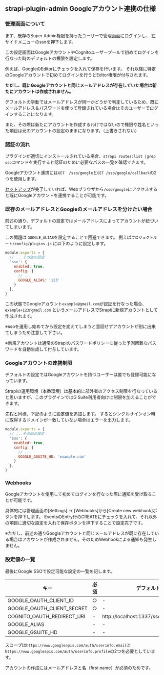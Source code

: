 ## strapi-plugin-admin Googleアカウント連携の仕様

### 管理画面について
まず、既存のSuper Admin権限を持ったユーザーで管理画面にログインし、 左サイドメニューのssoを押下します。

この設定画面はGoogleアカウントやCognitoユーザープールで初めてログインを行なった時のデフォルトの権限を設定します。

例えば、GoogleのEditorにチェックを入れて保存を行います。
それ以降に特定のGoogleアカウントで初めてログインを行うとEditor権限が付与されます。

**ただし、既にGoogleアカウントと同じメールアドレスが存在していた場合は新たにアカウントは作成されません。**

デフォルトの挙動ではメールアドレスが同一かどうかで判定しているため、既にメールアドレス＆パスワードを使って登録されている場合はそのユーザーでログインすることになります。

また、その際は新たにアカウントを作成するわけではないので権限や姓名といった項目は元のアカウントの設定のままになります。（上書きされない）

### 認証の流れ
プラグインが適切にインストールされている場合、`strapi routes:list |grep sso`コマンドを実行すると認証のために必要なパスの一覧を確認できます。

Googleアカウント連携には`GET  /sso/google`と`GET /sso/google/callback`の2つを使用します。

[セットアップ](setup.md)が完了していれば、Webブラウザから`/sso/google`にアクセスすると既にGoogleアカウントを連携することが可能です。

### 既存のメールアドレスとGoogleのメールアドレスを分けたい場合
前述の通り、デフォルトの設定ではメールアドレスによってアカウントが紐づいてしまいます。

この問題は `GOOGLE_ALIAS`を設定することで回避できます。
例えば`プロジェクトルート/config/plugins.js` に以下のように設定します。

```javascript
module.exports = {
  // ...その他の設定
  'sso': {
    enabled: true,
    config: {
      // ...
      GOOGLE_ALIAS: '123'
    }
  },
}
```

この状態でGoogleアカウント`example@gmail.com`が認証を行なった場合、`example+123@gmail.com` というメールアドレスでStrapiに新規アカウントとして作成されます。

※ssoを運用し始めてから設定を変えてしまうと意図せずアカウントが別に出来てしまうため注意して下さい。

※新規アカウントは通常のStrapiのパスワードポリシーに従った予測困難なパスワードを自動生成して付与しています。

### Googleアカウントの連携制限
デフォルトの設定ではGoogleアカウントを持つユーザーは誰でも登録可能になっています。

Strapiの運用環境（本番環境）は基本的に部外者のアクセス制限を行なっていると思いますが、このプラグインではG Suite利用者向けに制限を加えることができます。

先程と同様、下記のように設定値を追加します。 するとシングルサインオン時に取得するドメインが一致していない場合はエラーを出力します。

```javascript
module.exports = {
  // ...その他の設定
  'sso': {
    enabled: true,
    config: {
      // ...
      GOOGLE_GSUITE_HD: 'example.com'
    }
  },
}
```

### Webhooks

Googleアカウントを使用して初めてログインを行なった際に通知を受け取ることが可能です。

具体的には管理画面の[Settings] → [Webhooks]から[Create new webhook]ボタンを押下します。
EventsのEntry行のCREATEにチェックを入れて、それ以外の項目に適切な設定を入れて保存ボタンを押下することで設定完了です。

※ただし、前述の通りGoogleアカウントと同じメールアドレスが既に存在している場合はアカウントが作成されません。そのためWebhookによる通知も発生しません。

### 設定値の一覧

最後にGoogle SSOで設定可能な設定の一覧を記します。


|  キー |  必須 | デフォルト値 |
| --- | -- | ---- |
| GOOGLE_OAUTH_CLIENT_ID | ○ | - |
| GOOGLE_OAUTH_CLIENT_SECRET | ○ | - |
| COGNITO_OAUTH_REDIRECT_URI | - | http://localhost:1337/sso/google/callback |
| GOOGLE_ALIAS | - | - |
| GOOGLE_GSUITE_HD | - | - |


スコープは`https://www.googleapis.com/auth/userinfo.email`と`https://www.googleapis.com/auth/userinfo.profile`の2つを必要としています。

アカウントの作成にはメールアドレスと名（first name）が必須のためです。
